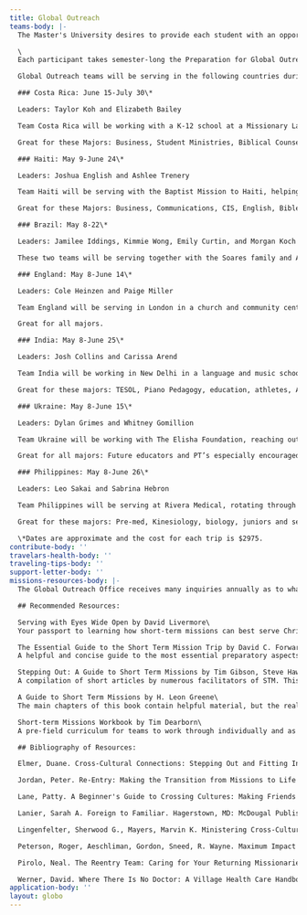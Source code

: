 ```yaml
---
title: Global Outreach
teams-body: |-
  The Master's University desires to provide each student with an opportunity to participate in and learn from the work of God in an overseas cross-cultural setting. Ministry opportunities are selected based on the following critical factors: partnership with a local church, evangelistic opportunities, vocational participation, length of service, and partnership with TMC alumni. Teams are formed at the end of the Fall semester, receive training during the spring semester, and serve overseas during the summer. All teams that minister through the Office of Global Outreach are led by students who are members of the Servant Leadership Staff.

  \
  Each participant takes semester-long the Preparation for Global Outreach class (BMS312) trains students in theological, philosophical, and practical aspects of short term mission: theology of missions, cultural research methods, logistical details, team-building, and health and safety, among others.

  Global Outreach teams will be serving in the following countries during the summer of 2017:

  ### Costa Rica: June 15-July 30\*

  Leaders: Taylor Koh and Elizabeth Bailey

  Team Costa Rica will be working with a K-12 school at a Missionary Language Center with Costa Rican youth and Missionary Kids.

  Great for these Majors: Business, Student Ministries, Biblical Counseling, TESOL, Liberal Studies/Teacher Ed, Communication. Special request for musicians to help with chapel.

  ### Haiti: May 9-June 24\*

  Leaders: Joshua English and Ashlee Trenery

  Team Haiti will be serving with the Baptist Mission to Haiti, helping to audit the assets of the center, provide a social media reset, and rework their computer systems.

  Great for these Majors: Business, Communications, CIS, English, Bible.

  ### Brazil: May 8-22\*

  Leaders: Jamilee Iddings, Kimmie Wong, Emily Curtin, and Morgan Koch

  These two teams will be serving together with the Soares family and Athletes in Action, conducting sports camps in Sao Paulo. Women’s Basketball and Women’s Volleyball

  ### England: May 8-June 14\*

  Leaders: Cole Heinzen and Paige Miller

  Team England will be serving in London in a church and community center through sports and after-school theatre programs: Church planting, Rugby, evangelism, American Football, pop-up café’s, mom-and-tots outreach.

  Great for all majors.

  ### India: May 8-June 25\*

  Leaders: Josh Collins and Carissa Arend

  Team India will be working in New Delhi in a language and music school and reaching out through a tutoring opportunities with children in a slum.

  Great for these majors: TESOL, Piano Pedagogy, education, athletes, All.

  ### Ukraine: May 8-June 15\*

  Leaders: Dylan Grimes and Whitney Gomillion

  Team Ukraine will be working with The Elisha Foundation, reaching out through the churches to orphanages to encourage families and care givers who have children with special needs.

  Great for all majors: Future educators and PT’s especially encouraged to apply.

  ### Philippines: May 8-June 26\*

  Leaders: Leo Sakai and Sabrina Hebron

  Team Philippines will be serving at Rivera Medical, rotating through various hospital clinics, assisting in surgery, and serving in a local church.

  Great for these majors: Pre-med, Kinesiology, biology, juniors and seniors

  \*Dates are approximate and the cost for each trip is $2975.
contribute-body: ''
travelars-health-body: ''
traveling-tips-body: ''
support-letter-body: ''
missions-resources-body: |-
  The Global Outreach Office receives many inquiries annually as to what resources might be obtained for leading and/or developing a Short Term Missions ministry. Below is a brief annotated bibliography followed by an additional listing of resources which may be of use.

  ## Recommended Resources:

  Serving with Eyes Wide Open by David Livermore\
  Your passport to learning how short-term missions can best serve Christ's kingdom. Short-term mission trips are great ways to impact the kingdom. Yet they can lack effectiveness because of mistakes or naivete on the part of participants. In this insightful and timely book, David A. Livermore calls us to serve with our eyes open to global and cultural realities so we can become more effective cross-cultural ministers. Serving with Eyes Wide Open is a must-have book for anyone doing a short-term mission or service project, whether domestic or overseas.

  The Essential Guide to the Short Term Mission Trip by David C. Forward\
  A helpful and concise guide to the most essential preparatory aspects for a STM. This is the most holistic guide to determining whether to organize a STM all the way through the return. The narrative is easy to read and insightful. Chapters are organized chronologically through the process of leading a STM.

  Stepping Out: A Guide to Short Term Missions by Tim Gibson, Steve Hawthorne, Richard Krekel, and Kn Moy.\
  A compilation of short articles by numerous facilitators of STM. This is not a step by step guide for leaders but rather provides bite-size chunks of food for thought to team members. Recommended uses include assigning relevant chapters to team members for reading and discussion. Almost all chapters are less than 8 pages in length. Though some of the material is dated (published in 1992), the last section on returning home contains timeless principles for debriefing.

  A Guide to Short Term Missions by H. Leon Greene\
  The main chapters of this book contain helpful material, but the real benefit of this resource is found in the appendix. The author is a medical doctor with extensive experience on medical ministry trips. His quick reference guide to illnesses, diseases and immunizations is a helpful introduction to the uninitiated lay leader. Overall, this is a good supplemental resource, but not a comprehensive guide as the title indicates.

  Short-term Missions Workbook by Tim Dearborn\
  A pre-field curriculum for teams to work through individually and as a group. This resource helps a leader prepare a team in cross-cultural communication, team dynamics, and spiritual readiness for the mission ministry. The author does an excellent job of rooting the principles he is communicating in scripture and calling the team member to dig and reflect on his own. Even if not used as a curriculum for a team, STM leaders may find the group exercises for team development and the bible studies fodder for team devotions.

  ## Bibliography of Resources:

  Elmer, Duane. Cross-Cultural Connections: Stepping Out and Fitting In Around the World. Downers Grove, IL: InterVarsity Press, 2002.

  Jordan, Peter. Re-Entry: Making the Transition from Missions to Life at Home. Seattle, WA: YWAM Publishing, 1992.

  Lane, Patty. A Beginner's Guide to Crossing Cultures: Making Friends in a Multicultural World. Downers Grove, IL: InterVarsity Press, 2002.

  Lanier, Sarah A. Foreign to Familiar. Hagerstown, MD: McDougal Publishing, 2000.

  Lingenfelter, Sherwood G., Mayers, Marvin K. Ministering Cross-Culturally: An Incarnational Model for Personal Relationships. Grand Rapids, MI: Baker Books, 1986.

  Peterson, Roger, Aeschliman, Gordon, Sneed, R. Wayne. Maximum Impact Short-Term Mission. Minneapolis, MN: STEM Press, 2003.

  Pirolo, Neal. The Reentry Team: Caring for Your Returning Missionaries. San Diego, CA: Emmaus Road International, 2000.

  Werner, David. Where There Is No Doctor: A Village Health Care Handbook. Palo Alto, CA: The Hesperian Foundation, 1992.
application-body: ''
layout: globo
---
```


